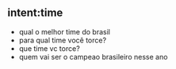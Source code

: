
## intent:time
- qual o melhor time do brasil
- para qual time você torce?
- que time vc torce?
- quem vai ser o campeao brasileiro nesse ano
